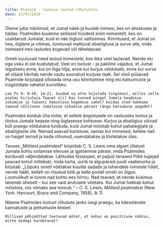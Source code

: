 ```yaml
---
title: Psalmid - lootuse laulud rõhututele
date: 21/07/2019
---
```


Oleme juba märkinud, et Jumal näeb ja kuuleb inimesi, kes on ahastuses ja hädas: Psalmides kuuleme selliseid hüüdeid enim inimestelt, kes on usaldanud Jumalat, kuid ei näe õiglust valitsemas. Kinnitused, et Jumal on hea, õiglane ja võimas, tunduvad mattuvat ebaõigluse ja surve alla, mida inimesed neis lauludes kogevad või täheldavad.

Ometi kuuluvad need laulud inimestele, kes ikka veel laulavad. Nende elu ega usku ei ole kustutatud. Veel on lootust – ja pakiline vajadus, et Jumal tegutseks enne, kui on liiga hilja, enne kui kurjus võidutseb, enne kui surve all olijaid hävitab nende vastu suunatud kurjuse taak. Sel viisil püüavad Psalmide kirjutajad sillutada oma usu kinnitamise ning elu katsumuste ja tragöödiate vahelist kuristikku.

`Loe Ps 9: 8–10, 14–21. Suudad sa ette kujutada tingimusi, milles selle psalmi kirjutaja Taavet oli? Kas tunned pinget Jumala headusse uskumise ja Taaveti käesoleva kogemuse vahel? Kuidas oled hakkama saanud võitluses Jumalasse uskumise pärast ränga katsumuse aegadel?`

Psalmides kordub üha mõte, et sellele ängistusele on vastuseks lootus ja tõotus Jumala heasse ning õiglasesse kohtusse. Kurjus ja ebaõiglus võivad küll praegu võidukana tunduda, kuid Jumal mõistab kohut pahategijate ja ebaõiglaste üle. Nemad saavad karistuse, samas kui inimesed, kellele nad on haiget teinud ja keda rõhunud, uuendatakse ja tõstetakse üles.

Teoses „Mõtteid psalmidest“ kirjeldab C. S. Lewis oma algset üllatust Jumala kohtu ootamise elevuse ja igatsemise pärast, mida Psalmides korduvalt väljendatakse. Lähtudes tõsiasjast, et paljud tänased Piibli lugejad peavad kohut millekski, mida karta, uurib ta algupärast juudi vaatenurka ja kirjutab: „Lõpuks ometi võetakse kuulda sadade ja tuhandete inimeste häält, nende häält, kellelt on riisutud kõik ja kelle poolel ometi on õigus. Loomulikult ei tunne nad kohtu ees hirmu. Nad teavad, et nende küsimus laheneb üheselt – kui see vaid arutusele võetaks. Kui Jumal hakkab kohut mõistma, siis viimaks see toimub.“ – C. S. Lewis, _Mõtteid psalmidest_ (New York: Harcourt, Brace and Company, 1958), lk 11.

Näeme Psalmides lootust rõhutute jaoks isegi praegu, ka käesolevate kannatuste ja pettumuste keskel.

`Millised põhimõtted toetavad mõtet, et kohus on positiivne nähtus, mitte midagi kardetavat?`